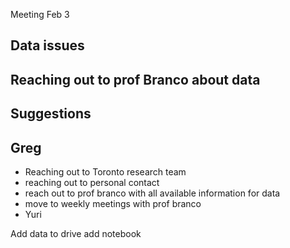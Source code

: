 Meeting Feb 3

## Data issues

## Reaching out to prof Branco about data


## Suggestions


## Greg
* Reaching out to Toronto research team
* reaching out to personal contact
* reach out to prof branco with all available information for data
* move to weekly meetings with prof branco
* Yuri

Add data to drive
 add notebook 